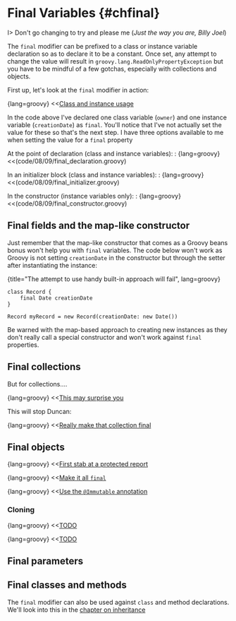 # Final Variables {#chfinal}

I> Don't go changing to try and please me (_Just the way you are, Billy Joel_)

The `final` modifier can be prefixed to a class or instance variable declaration so as to declare it to be a constant.
Once set, any attempt to change the value will result in `groovy.lang.ReadOnlyPropertyException` but you have to be
mindful of a few gotchas, especially with collections and objects.

First up, let's look at the `final` modifier in action:

{lang=groovy}
<<[Class and instance usage](code/08/09/final.groovy)

In the code above I've declared one class variable (`owner`) and one instance variable (`creationDate`) as `final`.
You'll notice that I've not actually set the value for these so that's the next step. I have three options available to
me when setting the value for a `final` property

At the point of declaration (class and instance variables):
:
{lang=groovy}
<<(code/08/09/final_declaration.groovy)

In an initializer block (class and instance variables):
:
{lang=groovy}
<<(code/08/09/final_initializer.groovy)

In the constructor (instance variables only):
:
{lang=groovy}
<<(code/08/09/final_constructor.groovy)

## Final fields and the map-like constructor
Just remember that the map-like constructor that comes as a Groovy beans bonus won't help you with `final` variables.
The code below won't work as Groovy is not setting `creationDate` in the constructor but through the setter after
instantiating the instance:

{title="The attempt to use handy built-in approach will fail", lang=groovy}
~~~~
class Record {
    final Date creationDate
}

Record myRecord = new Record(creationDate: new Date())
~~~~

Be warned with the map-based approach to creating new instances as they don't really call a special constructor and
won't work against `final` properties.

## Final collections
But for collections....

{lang=groovy}
<<[This may surprise you](code/08/09/collection.groovy)

This will stop Duncan:

{lang=groovy}
<<[Really make that collection final](code/08/09/collection_immutable.groovy)

## Final objects

{lang=groovy}
<<[First stab at a protected report](code/08/09/final_report.groovy)

{lang=groovy}
<<[Make it all `final`](code/08/09/final_report_final.groovy)

{lang=groovy}
<<[Use the `@Immutable` annotation](code/08/09/final_report_immutable.groovy)

### Cloning

{lang=groovy}
<<[TODO](code/08/09/final_clone_manual.groovy)

{lang=groovy}
<<[TODO](code/08/09/final_clone.groovy)

## Final parameters



## Final classes and methods
The `final` modifier can also be used against `class` and method declarations. We'll look into this in the
[chapter on inheritance](#chinheritance)
